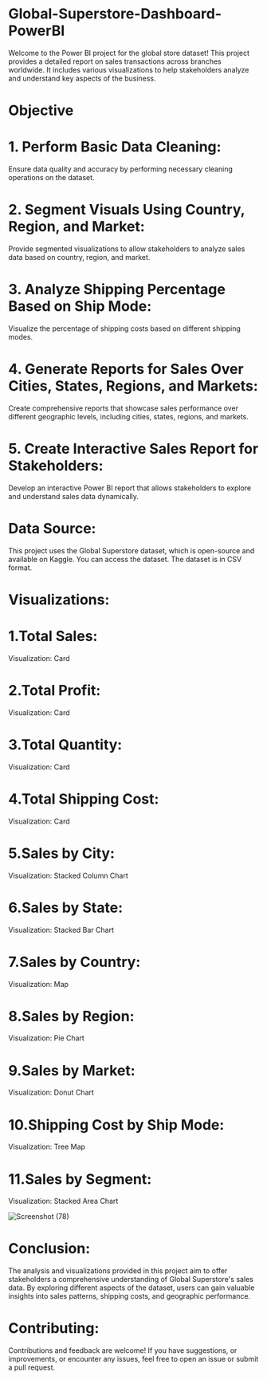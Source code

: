 # Global-Superstore-Dashboard-PowerBI
Welcome to the Power BI project for the global store dataset! This project provides a detailed report on sales transactions across branches worldwide. It includes various visualizations to help stakeholders analyze and understand key aspects of the business.
# Objective
# 1. Perform Basic Data Cleaning:
  Ensure data quality and accuracy by performing necessary cleaning operations on the dataset.

# 2. Segment Visuals Using Country, Region, and Market:
  Provide segmented visualizations to allow stakeholders to analyze sales data based on country, region, and market.

# 3. Analyze Shipping Percentage Based on Ship Mode:
  Visualize the percentage of shipping costs based on different shipping modes.

# 4. Generate Reports for Sales Over Cities, States, Regions, and Markets:
  Create comprehensive reports that showcase sales performance over different geographic levels, including cities, states, regions, and markets.

# 5. Create Interactive Sales Report for Stakeholders:
  Develop an interactive Power BI report that allows stakeholders to explore and understand sales data dynamically.

# Data Source:
  This project uses the Global Superstore dataset, which is open-source and available on Kaggle. You can access the dataset. The dataset is in CSV format.

# Visualizations:

# 1.Total Sales:
  Visualization: Card

# 2.Total Profit:
  Visualization: Card

# 3.Total Quantity:
  Visualization: Card

# 4.Total Shipping Cost:
  Visualization: Card

# 5.Sales by City:
  Visualization: Stacked Column Chart

# 6.Sales by State:
  Visualization: Stacked Bar Chart

# 7.Sales by Country:
  Visualization: Map

# 8.Sales by Region:
  Visualization: Pie Chart

# 9.Sales by Market:
  Visualization: Donut Chart

# 10.Shipping Cost by Ship Mode:
  Visualization: Tree Map

# 11.Sales by Segment:
  Visualization: Stacked Area Chart

![Screenshot (78)](https://github.com/shalusam07/Global-Superstore-Dashboard-PowerBI/assets/153529471/384e6326-d879-4134-999f-87359c7a2827)

# Conclusion:
The analysis and visualizations provided in this project aim to offer stakeholders a comprehensive understanding of Global Superstore's sales data. By exploring different aspects of the dataset, users can gain valuable insights into sales patterns, shipping costs, and geographic performance.

# Contributing:
Contributions and feedback are welcome! If you have suggestions, or improvements, or encounter any issues, feel free to open an issue or submit a pull request.
